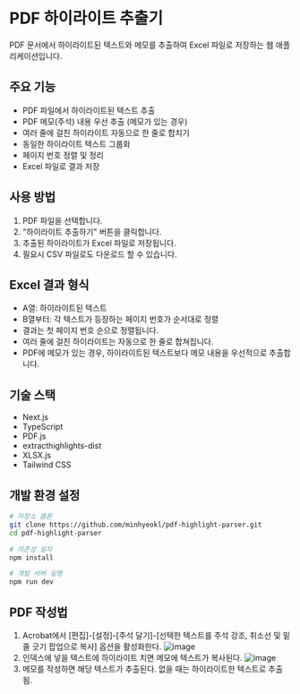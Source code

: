 # PDF 하이라이트 추출기

PDF 문서에서 하이라이트된 텍스트와 메모를 추출하여 Excel 파일로 저장하는 웹 애플리케이션입니다.

## 주요 기능

- PDF 파일에서 하이라이트된 텍스트 추출
- PDF 메모(주석) 내용 우선 추출 (메모가 있는 경우)
- 여러 줄에 걸친 하이라이트 자동으로 한 줄로 합치기
- 동일한 하이라이트 텍스트 그룹화
- 페이지 번호 정렬 및 정리
- Excel 파일로 결과 저장

## 사용 방법

1. PDF 파일을 선택합니다.
2. "하이라이트 추출하기" 버튼을 클릭합니다.
3. 추출된 하이라이트가 Excel 파일로 저장됩니다.
4. 필요시 CSV 파일로도 다운로드 할 수 있습니다.

## Excel 결과 형식

- A열: 하이라이트된 텍스트
- B열부터: 각 텍스트가 등장하는 페이지 번호가 순서대로 정렬
- 결과는 첫 페이지 번호 순으로 정렬됩니다.
- 여러 줄에 걸친 하이라이트는 자동으로 한 줄로 합쳐집니다.
- PDF에 메모가 있는 경우, 하이라이트된 텍스트보다 메모 내용을 우선적으로 추출합니다.

## 기술 스택

- Next.js
- TypeScript
- PDF.js
- extracthighlights-dist
- XLSX.js
- Tailwind CSS

## 개발 환경 설정

```bash
# 저장소 클론
git clone https://github.com/minhyeokl/pdf-highlight-parser.git
cd pdf-highlight-parser

# 의존성 설치
npm install

# 개발 서버 실행
npm run dev
```

## PDF 작성법

1. Acrobat에서 [편집]-[설정]-[주석 달기]-[선택한 텍스트를 주석 강조, 취소선 및 밑줄 긋기 팝업으로 복사] 옵션을 활성화한다.
![image](https://user-images.githubusercontent.com/60087497/220814968-d0ea7521-8bf6-4a2d-8506-7d6da461a495.png)
2. 인덱스에 넣을 텍스트에 하이라이트 치면 메모에 텍스트가 복사된다.
![image](https://github.com/user-attachments/assets/816251c5-78e1-4756-bb3b-33ea6f87770d)
3. 메모를 작성하면 해당 텍스트가 추출된다. 없을 때는 하이라이트한 텍스트로 추출됨.